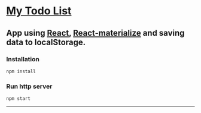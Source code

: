 ﻿# [My Todo List](https://todo-list-hniezdilov.netlify.app/)

## App using [React](https://reactjs.org/), [React-materialize](https://material-ui.com) and saving data to localStorage.

### Installation

```
npm install
```

### Run http server

```
npm start
```

---
